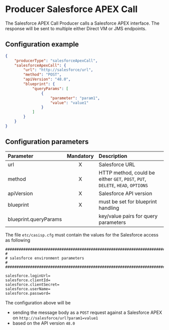 # Producer Salesforce APEX Call
The Salesforce APEX Call Producer calls a Salesforce APEX interface. The response will be sent to multiple either Direct VM or JMS endpoints.

## Configuration example
````json
{
    "producerType": "salesforceApexCall",
    "salesforceApexCall": {
        "url": "http://salesforce/url",
        "method": "POST",
        "apiVersion": "48.0",
        "blueprint": {
            "queryParams": [
                {
                    "parameter": "param1",
                    "value": "value1"
                }
            ]
        }
    }
}
````
## Configuration parameters
|Parameter|Mandatory|Description|
|:---|:---:|:---|
|url|X|Salesforce URL|
|method|X|HTTP method, could be either `GET`, `POST`, `PUT`, `DELETE`, `HEAD`, `OPTIONS`|
|apiVersion|X|Salesforce API version|
|blueprint|X|must be set for blueprint handling|
|blueprint.queryParams| |key/value pairs for query parameters|

The file `etc/casisp.cfg` must contain the values for the Salesforce access as following

````
################################################################################
#
# salesforce environment parameters
#
################################################################################

salesforce.loginUrl=
salesforce.clientId=
salesforce.clientSecret=
salesforce.userName=
salesforce.password=
````

The configuration above will be
- sending the message body as a `POST` request against a Salesforce APEX on `http://salesforce/url?param1=value1`
- based on the API version `48.0`
